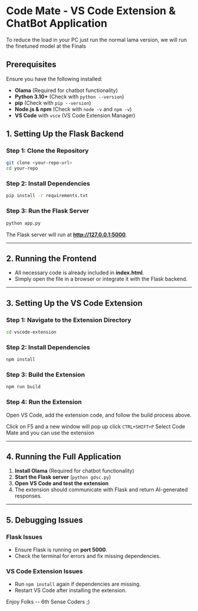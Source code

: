 # Code Mate - VS Code Extension & ChatBot Application
To reduce the load in your PC just run the normal lama version, we will run the finetuned model at the Finals

## Prerequisites
Ensure you have the following installed:
- **Olama** (Required for chatbot functionality)
- **Python 3.10+** (Check with `python --version`)
- **pip** (Check with `pip --version`)
- **Node.js & npm** (Check with `node -v` and `npm -v`)
- **VS Code** with `vsce` (VS Code Extension Manager)

## 1. Setting Up the Flask Backend
### Step 1: Clone the Repository
```sh
git clone <your-repo-url>
cd your-repo
```

### Step 2: Install Dependencies
```sh
pip install -r requirements.txt
```

### Step 3: Run the Flask Server
```sh
python app.py
```
The Flask server will run at **http://127.0.0.1:5000**.

---

## 2. Running the Frontend
- All necessary code is already included in **index.html**.
- Simply open the file in a browser or integrate it with the Flask backend.

---

## 3. Setting Up the VS Code Extension
### Step 1: Navigate to the Extension Directory
```sh
cd vscode-extension
```

### Step 2: Install Dependencies
```sh
npm install
```

### Step 3: Build the Extension
```sh
npm run build
```

### Step 4: Run the Extension
Open VS Code, add the extension code, and follow the build process above.

 Click on F5 and a new window will pop up click 
 ```CTRL+SHIFT+P```
 Select Code Mate and you can use the extension

---

## 4. Running the Full Application
1. **Install Olama** (Required for chatbot functionality)
2. **Start the Flask server** (`python gdsc.py`)
3. **Open VS Code and test the extension**
4. The extension should communicate with Flask and return AI-generated responses.

---

## 5. Debugging Issues
### Flask Issues
- Ensure Flask is running on **port 5000**.
- Check the terminal for errors and fix missing dependencies.

### VS Code Extension Issues
- Run `npm install` again if dependencies are missing.
- Restart VS Code after installing the extension.

Enjoy Folks -- 6th Sense Coders ;)

